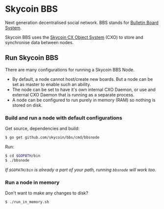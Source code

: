 # Skycoin BBS
Next generation decentralised social network.
BBS stands for [Bulletin Board System](https://en.wikipedia.org/wiki/Bulletin_board_system).

Skycoin BBS uses the [Skycoin CX Object System](https://github.com/skycoin/cxo) (CXO) to store and synchronise data between nodes.  

## Run Skycoin BBS
There are many configurations for running a Skycoin BBS Node.
* By default, a node cannot host/create new boards. But a node can be set as master to enable such an ability.
* The node can be set to have it's own internal CXO Daemon, or use and external CXO Daemon that is running as a separate process.
* A node can be configured to run purely in memory (RAM) so nothing is stored on disk.

### Build and run a node with default configurations
Get source, dependencies and build:
```bash
$ go get github.com/skycoin/bbs/cmd/bbsnode
```
Run:
```bash
$ cd $GOPATH/bin
$ ./bbsnode
```
_If `$GOPATH/bin` is already a part of your path, running `bbsnode` will work too._

### Run a node in memory

Don't want to make any changes to disk?
```bash
$ ./run_in_memory.sh
```
